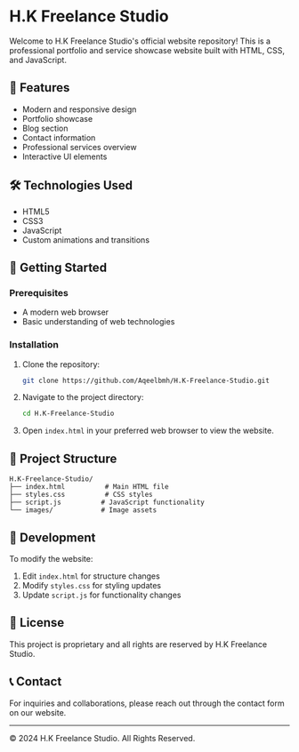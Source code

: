# H.K Freelance Studio

Welcome to H.K Freelance Studio's official website repository! This is a professional portfolio and service showcase website built with HTML, CSS, and JavaScript.

## 🌟 Features

- Modern and responsive design
- Portfolio showcase
- Blog section
- Contact information
- Professional services overview
- Interactive UI elements

## 🛠️ Technologies Used

- HTML5
- CSS3
- JavaScript
- Custom animations and transitions

## 🚀 Getting Started

### Prerequisites

- A modern web browser
- Basic understanding of web technologies

### Installation

1. Clone the repository:
   ```bash
   git clone https://github.com/Aqeelbmh/H.K-Freelance-Studio.git
   ```

2. Navigate to the project directory:
   ```bash
   cd H.K-Freelance-Studio
   ```

3. Open `index.html` in your preferred web browser to view the website.

## 📁 Project Structure

```
H.K-Freelance-Studio/
├── index.html          # Main HTML file
├── styles.css          # CSS styles
├── script.js          # JavaScript functionality
└── images/            # Image assets
```

## 🔧 Development

To modify the website:
1. Edit `index.html` for structure changes
2. Modify `styles.css` for styling updates
3. Update `script.js` for functionality changes

## 📝 License

This project is proprietary and all rights are reserved by H.K Freelance Studio.

## 📞 Contact

For inquiries and collaborations, please reach out through the contact form on our website.

---
© 2024 H.K Freelance Studio. All Rights Reserved. 
